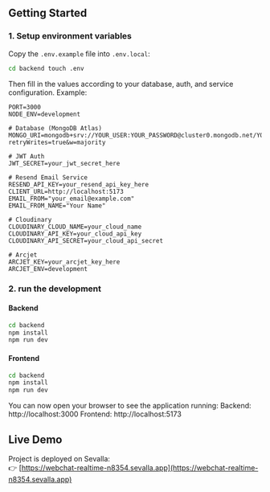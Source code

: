 ## Getting Started

### 1. Setup environment variables

Copy the `.env.example` file into `.env.local`:

```bash
cd backend touch .env
```
Then fill in the values according to your database, auth, and service configuration. Example:
```
PORT=3000
NODE_ENV=development

# Database (MongoDB Atlas)
MONGO_URI=mongodb+srv://YOUR_USER:YOUR_PASSWORD@cluster0.mongodb.net/YOUR_DB_NAME?retryWrites=true&w=majority

# JWT Auth
JWT_SECRET=your_jwt_secret_here

# Resend Email Service
RESEND_API_KEY=your_resend_api_key_here
CLIENT_URL=http://localhost:5173
EMAIL_FROM="your_email@example.com"
EMAIL_FROM_NAME="Your Name"

# Cloudinary
CLOUDINARY_CLOUD_NAME=your_cloud_name
CLOUDINARY_API_KEY=your_cloud_api_key
CLOUDINARY_API_SECRET=your_cloud_api_secret

# Arcjet
ARCJET_KEY=your_arcjet_key_here
ARCJET_ENV=development
```

### 2. run the development 

#### Backend
```bash
cd backend
npm install
npm run dev
```
#### Frontend
```bash
cd backend
npm install
npm run dev
```

You can now open your browser to see the application running:
Backend: http://localhost:3000
Frontend: http://localhost:5173

## Live Demo

Project is deployed on Sevalla:  
👉 [https://webchat-realtime-n8354.sevalla.app](https://webchat-realtime-n8354.sevalla.app)
